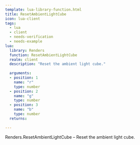```yaml
---
template: lua-library-function.html
title: ResetAmbientLightCube
icon: lua-client
tags:
  - lua
  - client
  - needs-verification
  - needs-example
lua:
  library: Renders
  function: ResetAmbientLightCube
  realm: client
  description: "Reset the ambient light cube."
  
  arguments:
  - position: 1
    name: "r"
    type: number
  - position: 2
    name: "g"
    type: number
  - position: 3
    name: "b"
    type: number
  returns:
    
---
```


<div class="lua__search__keywords">
Renders.ResetAmbientLightCube &#x2013; Reset the ambient light cube.
</div>
